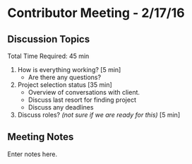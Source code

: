 # Contributor Meeting - 2/17/16

## Discussion Topics

Total Time Required: 45 min

1. How is everything working? [5 min]
	- Are there any questions?
2. Project selection status [35 min]
	- Overview of conversations with client.
	- Discuss last resort for finding project
	- Discuss any deadlines
3. Discuss roles? *(not sure if we are ready for this)* [5 min]

## Meeting Notes

Enter notes here.